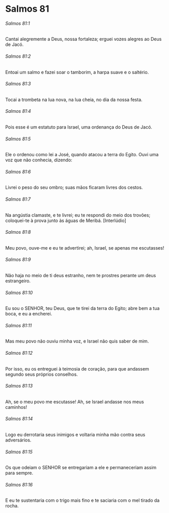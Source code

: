 # Salmos 81

###### Salmos 81:1

Cantai alegremente a Deus, nossa fortaleza; erguei vozes alegres ao Deus de Jacó.

###### Salmos 81:2

Entoai um salmo e fazei soar o tamborim, a harpa suave e o saltério.

###### Salmos 81:3

Tocai a trombeta na lua nova, na lua cheia, no dia da nossa festa.

###### Salmos 81:4

Pois esse é um estatuto para Israel, uma ordenança do Deus de Jacó.

###### Salmos 81:5

Ele o ordenou como lei a José, quando atacou a terra do Egito. Ouvi uma voz que não conhecia, dizendo:

###### Salmos 81:6

Livrei o peso do seu ombro; suas mãos ficaram livres dos cestos.

###### Salmos 81:7

Na angústia clamaste, e te livrei; eu te respondi do meio dos trovões; coloquei-te à prova junto às águas de Meribá. [Interlúdio]

###### Salmos 81:8

Meu povo, ouve-me e eu te advertirei; ah, Israel, se apenas me escutasses!

###### Salmos 81:9

Não haja no meio de ti deus estranho, nem te prostres perante um deus estrangeiro.

###### Salmos 81:10

Eu sou o SENHOR, teu Deus, que te tirei da terra do Egito; abre bem a tua boca, e eu a encherei.

###### Salmos 81:11

Mas meu povo não ouviu minha voz, e Israel não quis saber de mim.

###### Salmos 81:12

Por isso, eu os entreguei à teimosia de coração, para que andassem segundo seus próprios conselhos.

###### Salmos 81:13

Ah, se o meu povo me escutasse! Ah, se Israel andasse nos meus caminhos!

###### Salmos 81:14

Logo eu derrotaria seus inimigos e voltaria minha mão contra seus adversários.

###### Salmos 81:15

Os que odeiam o SENHOR se entregariam a ele e permaneceriam assim para sempre.

###### Salmos 81:16

E eu te sustentaria com o trigo mais fino e te saciaria com o mel tirado da rocha.

